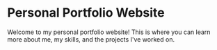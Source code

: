 # Personal Portfolio Website

Welcome to my personal portfolio website! This is where you can learn more about me, my skills, and the projects I've worked on.
